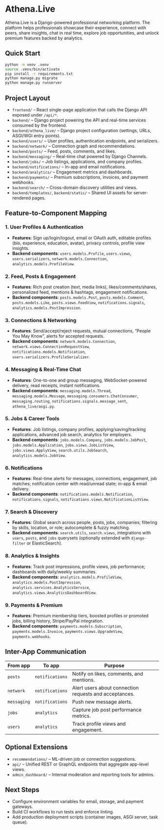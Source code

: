 # Athena.Live

Athena.Live is a Django-powered professional networking platform. The platform helps professionals showcase their experience, connect with peers, share insights, chat in real time, explore job opportunities, and unlock premium features backed by analytics.

## Quick Start

```bash
python -m venv .venv
source .venv/bin/activate
pip install -r requirements.txt
python manage.py migrate
python manage.py runserver
```

## Project Layout

- `frontend/` – React single-page application that calls the Django API exposed under `/api/*`.
- `backend/` – Django project powering the API and real-time services consumed by the frontend.
- `backend/athena_live/` – Django project configuration (settings, URLs, ASGI/WGI entry points).
- `backend/users/` – User profiles, authentication endpoints, and serializers.
- `backend/network/` – Connection graph and recommendations.
- `backend/posts/` – Feed, posts, comments, and likes.
- `backend/messaging/` – Real-time chat powered by Django Channels.
- `backend/jobs/` – Job listings, applications, and company profiles.
- `backend/notifications/` – In-app and email notifications.
- `backend/analytics/` – Engagement metrics and dashboards.
- `backend/payments/` – Premium subscriptions, invoices, and payment webhooks.
- `backend/search/` – Cross-domain discovery utilities and views.
- `backend/templates/`, `backend/static/` – Shared UI assets for server-rendered pages.

## Feature-to-Component Mapping

### 1. User Profiles & Authentication
- **Features**: Sign up/login/logout, email or OAuth auth, editable profiles (bio, experience, education, avatar), privacy controls, profile view insights.
- **Backend components**: `users.models.Profile`, `users.views`, `users.serializers`, `network.models.Connection`, `analytics.models.ProfileView`.

### 2. Feed, Posts & Engagement
- **Features**: Rich post creation (text, media links), likes/comments/shares, personalized feed, mentions & hashtags, engagement notifications.
- **Backend components**: `posts.models.Post`, `posts.models.Comment`, `posts.models.Like`, `posts.views.FeedView`, `notifications.signals`, `analytics.models.PostImpression`.

### 3. Connections & Networking
- **Features**: Send/accept/reject requests, mutual connections, “People You May Know”, alerts for accepted requests.
- **Backend components**: `network.models.Connection`, `network.views.ConnectionRequestView`, `notifications.models.Notification`, `users.serializers.ProfileSerializer`.

### 4. Messaging & Real-Time Chat
- **Features**: One-to-one and group messaging, WebSocket-powered delivery, read receipts, instant notifications.
- **Backend components**: `messaging.models.Thread`, `messaging.models.Message`, `messaging.consumers.ChatConsumer`, `messaging.routing`, `notifications.signals.message_sent`, `athena_live/asgi.py`.

### 5. Jobs & Career Tools
- **Features**: Job listings, company profiles, applying/saving/tracking applications, advanced job search, analytics for employers.
- **Backend components**: `jobs.models.Company`, `jobs.models.JobPost`, `jobs.models.Application`, `jobs.views.JobListView`, `jobs.views.ApplyView`, `search.utils.JobSearch`, `analytics.models.JobView`.

### 6. Notifications
- **Features**: Real-time alerts for messages, connections, engagement, job matches; notification center with read/unread state; in-app & email delivery.
- **Backend components**: `notifications.models.Notification`, `notifications.signals`, `notifications.views.NotificationListView`.

### 7. Search & Discovery
- **Features**: Global search across people, posts, jobs, companies; filtering by skills, location, or role; autocomplete & fuzzy matching.
- **Backend components**: `search.utils`, `search.views`, integrations with `users`, `posts`, and `jobs` querysets (optionally extended with `django-filter` or ElasticSearch).

### 8. Analytics & Insights
- **Features**: Track post impressions, profile views, job performance; dashboards with daily/weekly summaries.
- **Backend components**: `analytics.models.ProfileView`, `analytics.models.PostImpression`, `analytics.services.AnalyticsService`, `analytics.views.AnalyticsDashboardView`.

### 9. Payments & Premium
- **Features**: Premium membership tiers, boosted profiles or promoted jobs, billing history, Stripe/PayPal integration.
- **Backend components**: `payments.models.Subscription`, `payments.models.Invoice`, `payments.views.UpgradeView`, `payments.webhooks`.

## Inter-App Communication

| From app | To app | Purpose |
| --- | --- | --- |
| `posts` | `notifications` | Notify on likes, comments, and mentions. |
| `network` | `notifications` | Alert users about connection requests and acceptances. |
| `messaging` | `notifications` | Push new message alerts. |
| `jobs` | `analytics` | Capture job post performance metrics. |
| `users` | `analytics` | Track profile views and engagement. |

## Optional Extensions

- `recommendations/` – ML-driven job or connection suggestions.
- `api/` – Unified REST or GraphQL endpoints that aggregate app-level views.
- `admin_dashboard/` – Internal moderation and reporting tools for admins.

## Next Steps

- Configure environment variables for email, storage, and payment gateways.
- Build CI workflows to run tests and enforce linting.
- Add production deployment scripts (container images, ASGI server, task queue).
